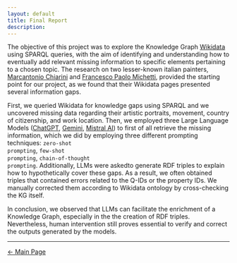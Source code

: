 ```yaml
---
layout: default
title: Final Report
description:
---
```


The objective of this project was to explore the Knowledge Graph <a href="https://www.wikidata.org/wiki/Wikidata:Main_Page" target="_blank">Wikidata</a> using SPARQL queries, with the aim of identifying and understanding how to eventually add relevant missing information to specific elements pertaining to a chosen topic. The research on two lesser-known italian painters, <a href="https://www.treccani.it/enciclopedia/marc-antonio-chiarini_%28Dizionario-Biografico%29/" target="_blank">Marcantonio Chiarini</a> and <a href="https://www.treccani.it/enciclopedia/francesco-paolo-michetti_%28Dizionario-Biografico%29/" target="_blank">Francesco Paolo Michetti</a>, provided the starting point for our project, as we found that their Wikidata pages presented several information gaps. 

First, we queried Wikidata for knowledge gaps using SPARQL and we uncovered missing data regarding their artistic portraits, movement, country of citizenship, and work location. Then, we employed three Large Language Models (<a href="https://chatgpt.com/" target="_blank">ChatGPT</a>, <a href="https://gemini.google.com/" target="_blank">Gemini</a>, <a href="https://chat.mistral.ai/chat" target="_blank">Mistral AI</a>) to first of all retrieve the missing information, which we did by employing three different prompting techniques: <code class="language-plaintext highlighter-rouge">zero-shot prompting</code>, <code class="language-plaintext highlighter-rouge">few-shot prompting</code>, <code class="language-plaintext highlighter-rouge">chain-of-thought prompting</code>. Additionally, LLMs were askedto generate RDF triples to explain how to hypothetically cover these gaps. As a result, we often obtained triples that contained errors related to the Q-IDs or the property IDs. We manually corrected them according to Wikidata ontology by cross-checking the KG itself. 

In conclusion, we observed that LLMs can facilitate the enrichment of a Knowledge Graph, especially in the the creation of RDF triples. Nevertheless, human intervention still proves essential to verify and correct the outputs generated by the models.

***

[← Main Page](./)
